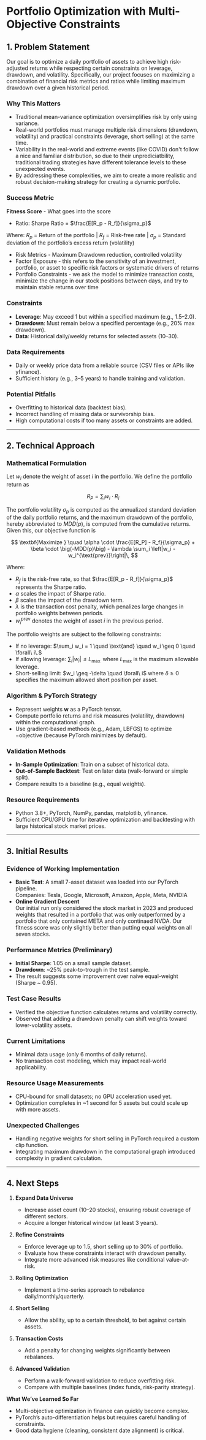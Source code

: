 # Portfolio Optimization with Multi-Objective Constraints

## 1. Problem Statement

Our goal is to optimize a daily portfolio of assets to achieve high risk-adjusted returns while respecting certain constraints on leverage, drawdown, and volatility. Specifically, our project focuses on maximizing a combination of financial risk metrics and ratios while limiting maximum drawdown over a given historical period.

### Why This Matters
- Traditional mean-variance optimization oversimplifies risk by only using variance.
- Real-world portfolios must manage multiple risk dimensions (drawdown, volatility) and practical constraints (leverage, short selling) at the same time.
- Variability in the real-world and extreme events (like COVID) don't follow a nice and familiar distribution, so due to their unprediciatbility, traditional trading strategies have different tolerance levels to these unexpected events.
- By addressing these complexities, we aim to create a more realistic and robust decision-making strategy for creating a dynamic portfolio.

### Success Metric
**Fitness Score** - What goes into the score
- Ratio: Sharpe Ratio = $\frac{E[R_p - R_f]}{\sigma_p}$

Where: $R_p$ = Return of the portfolio | $R_f$ = Risk-free rate | $\sigma_p$ = Standard deviation of the portfolio’s excess return (volatility)
- Risk Metrics - Maximum Drawdown reduction, controlled volatility
- Factor Exposure - this refers to the sensitivity of an investment, portfolio, or asset to specific risk factors or systematic drivers of returns
- Portfolio Constraints - we ask the model to minimize transaction costs, minimize the change in our stock positions between days, and try to maintain stable returns over time

### Constraints
- **Leverage**: May exceed 1 but within a specified maximum (e.g., 1.5–2.0).
- **Drawdown**: Must remain below a specified percentage (e.g., 20% max drawdown).
- **Data**: Historical daily/weekly returns for selected assets (10–30).

### Data Requirements
- Daily or weekly price data from a reliable source (CSV files or APIs like yfinance).
- Sufficient history (e.g., 3–5 years) to handle training and validation.

### Potential Pitfalls
- Overfitting to historical data (backtest bias).
- Incorrect handling of missing data or survivorship bias.
- High computational costs if too many assets or constraints are added.

---

## 2. Technical Approach

### Mathematical Formulation
Let $w_i$ denote the weight of asset $i$ in the portfolio. We define the portfolio return as 

$$R_P = \sum_{i} w_i \cdot R_i$$

The portfolio volatility $\sigma_p$ is computed as the annualized standard deviation of the daily portfolio returns, and the maximum drawdown of the portfolio, hereby abbreviated to $MDD(p)$, is computed from the cumulative returns. Given this, our objective function is

$$
\textbf{Maximize } \quad \alpha \cdot \frac{E[R_P] - R_f}{\sigma_p} + \beta \cdot \big(-MDD(p)\big) - \lambda \sum_i \left|w_i - w_i^{\text{prev}}\right|\,
$$

Where:
- $R_f$ is the risk-free rate, so that $\frac{E[R_p - R_f]}{\sigma_p}$ represents the Sharpe ratio.
- $\alpha$ scales the impact of Sharpe ratio.
- $\beta$ scales the impact of the drawdown term.
- $\lambda$ is the transaction cost penalty, which penalizes large changes in portfolio weights between periods.
- $w_i^{\text{prev}}$ denotes the weight of asset $i$ in the previous period.

The portfolio weights are subject to the following constraints: 

- If no leverage: $\sum_i w_i = 1 \quad \text{and} \quad w_i \geq 0 \quad \forall\ i\.$ 
- If allowing leverage: $\sum_i |w_i| \leq L_{\max}\,$ where $L_{\max}$ is the maximum allowable leverage.
- Short-selling limit: $w_i \geq -\delta \quad \forall\ i\$ where $\delta \geq 0$ specifies the maximum allowed short position per asset.

### Algorithm & PyTorch Strategy
- Represent weights $\mathbf{w}$ as a PyTorch tensor.
- Compute portfolio returns and risk measures (volatility, drawdown) within the computational graph.
- Use gradient-based methods (e.g., Adam, LBFGS) to optimize $-\text{objective}$ (because PyTorch minimizes by default).

### Validation Methods
- **In-Sample Optimization**: Train on a subset of historical data.
- **Out-of-Sample Backtest**: Test on later data (walk-forward or simple split).
- Compare results to a baseline (e.g., equal weights).

### Resource Requirements
- Python 3.8+, PyTorch, NumPy, pandas, matplotlib, yfinance.
- Sufficient CPU/GPU time for iterative optimization and backtesting with large historical stock market prices.

---

## 3. Initial Results

### Evidence of Working Implementation
- **Basic Test**: A small 7-asset dataset was loaded into our PyTorch pipeline. \
  Companies: Tesla, Google, Microsoft, Amazon, Apple, Meta, NVIDIA
- **Online Gradient Descent** \
Our initial run only considered the stock market in 2023 and produced weights that resulted in a portfolio that was only outperformed by a portfolio that only contained META and only continaed NVDA. Our fitness score was only slightly better than putting equal weights on all seven stocks.

### Performance Metrics (Preliminary)
- **Initial Sharpe**: 1.05 on a small sample dataset.
- **Drawdown**: ~25% peak-to-trough in the test sample.
- The result suggests some improvement over naive equal-weight (Sharpe ~ 0.95).

### Test Case Results
- Verified the objective function calculates returns and volatility correctly.
- Observed that adding a drawdown penalty can shift weights toward lower-volatility assets.

### Current Limitations
- Minimal data usage (only 6 months of daily returns).
- No transaction cost modeling, which may impact real-world applicability.

### Resource Usage Measurements
- CPU-bound for small datasets; no GPU acceleration used yet.
- Optimization completes in ~1 second for 5 assets but could scale up with more assets.

### Unexpected Challenges
- Handling negative weights for short selling in PyTorch required a custom clip function.
- Integrating maximum drawdown in the computational graph introduced complexity in gradient calculation.

---

## 4. Next Steps

1. **Expand Data Universe**  
   - Increase asset count (10–20 stocks), ensuring robust coverage of different sectors.
   - Acquire a longer historical window (at least 3 years).

2. **Refine Constraints**  
   - Enforce leverage up to 1.5, short selling up to 30% of portfolio. 
   - Evaluate how these constraints interact with drawdown penalty.
   - Integrate more advanced risk measures like conditional value-at-risk.

3. **Rolling Optimization**  
   - Implement a time-series approach to rebalance daily/monthly/quarterly.

4. **Short Selling**
   - Allow the ability, up to a certain threshold, to bet against certain assets.
     
6. **Transaction Costs**  
   - Add a penalty for changing weights significantly between rebalances.

7. **Advanced Validation**  
   - Perform a walk-forward validation to reduce overfitting risk.
   - Compare with multiple baselines (index funds, risk-parity strategy).


**What We’ve Learned So Far**  
- Multi-objective optimization in finance can quickly become complex.
- PyTorch’s auto-differentiation helps but requires careful handling of constraints.
- Good data hygiene (cleaning, consistent date alignment) is critical.

